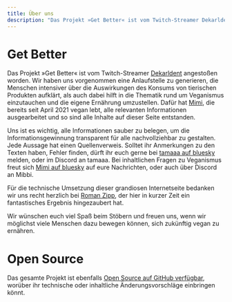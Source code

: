 ```yaml
---
title: Über uns
description: "Das Projekt »Get Better« ist vom Twitch-Streamer Dekarldent angestoßen worden. Wir haben uns vorgenommen eine Anlaufstelle zu generieren, die Menschen intensiver über die Auswirkungen des Konsums tierischen Produkten aufklärt, als auch dabei hilft in die Thematik rund um Veganismus einzutauchen und die eigene Ernährung umzustellen. Dafür hat Mimi, die bereits seit einiger Zeit vegan lebt, alle relevanten Informationen ausgearbeitet und so sind alle Inhalte auf dieser Seite entstanden."
---
```


# Get Better

Das Projekt »Get Better« ist vom Twitch-Streamer [Dekarldent](https://www.twitch.tv/dekarldent) angestoßen worden. Wir haben uns vorgenommen eine Anlaufstelle zu generieren, die Menschen intensiver über die Auswirkungen des Konsums von tierischen Produkten aufklärt, als auch dabei hilft in die Thematik rund um Veganismus einzutauchen und die eigene Ernährung umzustellen. Dafür hat [Mimi](https://www.twitch.tv/mibbi), die bereits seit April 2021 vegan lebt, alle relevanten Informationen ausgearbeitet und so sind alle Inhalte auf dieser Seite entstanden.

Uns ist es wichtig, alle Informationen sauber zu belegen, um die Informationsgewinnung transparent für alle nachvollziehbar zu gestalten. Jede Aussage hat einen Quellenverweis. Solltet ihr Anmerkungen zu den Texten haben, Fehler finden, dürft ihr euch gerne bei [tamaaa auf bluesky](https://bsky.app/profile/tamaaa.bsky.social) melden, oder im Discord an tamaaa. Bei inhaltlichen Fragen zu Veganismus freut sich [Mimi auf bluesky](https://bsky.app/profile/mibbi.bsky.social) auf eure Nachrichten, oder auch über Discord an Mibbi.

Für die technische Umsetzung dieser grandiosen Internetseite bedanken wir uns recht herzlich bei [Roman Zipp](https://ich.wtf/), der hier in kurzer Zeit ein fantastisches Ergebnis hingezaubert hat.

Wir wünschen euch viel Spaß beim Stöbern und freuen uns, wenn wir möglichst viele Menschen dazu bewegen können, sich zukünftig vegan zu ernähren.

# Open Source

Das gesamte Projekt ist ebenfalls [Open Source auf GitHub verfügbar](https://github.com/romanzipp/GetBetter), worüber ihr technische oder inhaltliche Änderungsvorschläge einbringen könnt. 
